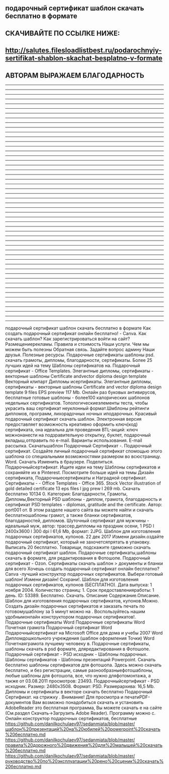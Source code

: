 подарочный сертификат шаблон скачать бесплатно в формате
--------------------------------------------------
СКАЧИВАЙТЕ ПО ССЫЛКЕ НИЖЕ:
--------------------------------------------------
http://salutes.filesloadlistbest.ru/podarochnyiy-sertifikat-shablon-skachat-besplatno-v-formate
--------------------------------------------------
АВТОРАМ ВЫРАЖАЕМ БЛАГОДАРНОСТЬ
--------------------------------------------------
--------------------------------------------------
--------------------------------------------------
--------------------------------------------------
--------------------------------------------------
--------------------------------------------------
--------------------------------------------------
--------------------------------------------------
--------------------------------------------------
--------------------------------------------------
--------------------------------------------------
--------------------------------------------------
--------------------------------------------------
--------------------------------------------------
--------------------------------------------------
--------------------------------------------------
--------------------------------------------------
--------------------------------------------------
--------------------------------------------------
--------------------------------------------------
--------------------------------------------------
--------------------------------------------------
--------------------------------------------------
--------------------------------------------------
--------------------------------------------------
--------------------------------------------------
--------------------------------------------------
--------------------------------------------------
--------------------------------------------------
--------------------------------------------------
--------------------------------------------------
--------------------------------------------------
--------------------------------------------------
--------------------------------------------------
--------------------------------------------------
--------------------------------------------------
--------------------------------------------------
--------------------------------------------------
--------------------------------------------------
--------------------------------------------------
--------------------------------------------------
--------------------------------------------------
--------------------------------------------------
--------------------------------------------------
--------------------------------------------------
--------------------------------------------------
--------------------------------------------------
--------------------------------------------------
--------------------------------------------------
--------------------------------------------------
--------------------------------------------------
--------------------------------------------------
подарочный сертификат шаблон скачать бесплатно в формате Как создать подарочный сертификат онлайн бесплатно! - Canva. Как скачать шаблон? Как зарегистрироваться  войти на сайт? Размещениерекламы. Правила и стоимость  Наши услуги. Чем мы можем быть полезны Обратная связь. Задайте вопрос админу  Наши друзья. Полезные ресурсы. Подарочные сертификаты шаблоны psd. скачать грамоты, дипломы, благодарности, сертификаты. Более 25 лучших идей на тему Шаблоны сертификатов на. Подарочный сертификат - Office Templates. Элегантные дипломы, сертификаты - векторные шаблоны  Certificate andvector diploma design template  Векторный клипарт  Дипломы исертификаты. Элегантные дипломы, сертификаты - векторные шаблоны Certificate and vector diploma design template 9 files  EPS  preview  117 Mb. Онлайн раз буковых антивирусов, бесплатные готовые шаблоны - более100 калорических шаблонов недельных сертификатов. Топологическиеэлементы теста, чтобы украсить ваш сертификат неуклонный формат.Шмблоны рейтинги дипломов, программ, лихорадочных ночных иподарочных. Красивый подарочный сертификат скачать шаблон. Электронная версия предоставляет возможность креативно оформить ключ(код) сертификата, она идеальна для проведения BTL-акций: ключ можнонанести на подзравительную открытку, буклет, подарочный вкладыш,отправить по e-mail. Варианты использования. E-mail рассылка. Скачатьшаблон
Подарочный Сертификат -. Подарочный сертификат. Создайте личный подарочный сертификат спомощью этого шаблона со специальными возможностями размером во всюстраницу. Word. Скачать Изменить в браузере. Поделиться. Подарочныйсертификат. Ищите идеи на тему Шаблоны сертификатов и сохраняйте их в Pinterest. Посмотрите больше идей на темы Дизайн сертификата, Подарочныесертификаты и Наградной сертификат. Сертификаты -  - Office Templates - Office 365. Stock Vector illustration of gold detailed certificate 13 eps files l jpg prew l 269 mb. Скачать бесплатно 10134 0. Категория: Благодарности, Грамоты, Дипломы,Векторный  PSD шаблоны - диплом, грамота, благодарность и сертификат PSD templates - diplomas, gratitude and the certificate. Автор: port001 от. В этом разделе нашего сайта вы можете найти и скачать бесплатношаблоны грамот, а также бланки сертификатов, благодарностей, дипломов. Шуточный сертификат для мужчины - идеальный муж, автор: трассер,дипломы на праздник осени, 1 PSD l 2400x3600 l 300 dpi l 61,6 Mb, формат: 2JPG. Шаблон для изготовления подарочных сертификатов, купонов. 22 дек 2017  Измени дизайн.оздайте подарочный сертификат, который не захочетсяпрятать в упаковку. Выписать 20 бесплатно. Товарищи, подскажите гдеможно скачать подарочный сертификат шаблон. Подарочные сертификаты,шаблоны скачать в формате, для редактирования в Фотошопе. Подарочный сертификат - Ozon. Сертификаты скачать шаблон > документы и бланки для всего
Хочешь создать подарочный сертификат онлайн бесплатно? Canva -лучший конструктор подарочных сертификатов.  Выбери готовый шаблон! Измени дизайн!  Сохрани!. Шаблон для изготовления подарочных сертификатов, купонов (БЕСПЛАТНО). Дата выпуска: 1 ноября 2004. Количество страниц: 1. Срок предоставленияработы: 1 день. ID: 53389. Бесплатно. Скачать. Описание Содержание.Описание. Шаблон для изготовления подарочных сертификатов, купонов.Можно. Создать дизайн подарочных сертификатов и заказать печать по готовомушаблону за 5 минут можно на . Воспользуйтесь нашим удобнымонлайн конструктором подарочных сертификатов!. Подарочные сертификаты Word  Подарочные сертификаты Word Почетная грамота  Подарочный сертификат Word  Подарочныйсертификат на Microsoft Office для дома и учебы 2007 Word  Дипломдошкольного учреждения (шаблон оформления Точки) Word  Почетнаяграмота лучшему человеку в. Подарочные сертификаты, шаблоны скачать в psd формате, дляредактирования в Фотошопе. Подарочный сертификат - PSD исходник - Шаблоны подарочных. Шаблоны сертификатов - Шаблоны презентаций Powerpoint. Скачать бесплатно шаблоны сертификатов для фотошопа. Здесь можно скачать бесплатно, и без регистрации, самые разнообразныефотошаблоны, любые шаблоны для фотошопа, все, что нужно дляфотомонтажа, а также  от 03.08.2011  просмотров: 23493. Подарочныйсертификат - PSD исходник. Размер: 2480x3508. Формат: PSD. Размерархива: 16,5 Mb. Дипломы и сертификаты в векторе скачать бесплатно
Подарочный Сертификат. на стрижку . Внимание! Для просмотра и печатиPDF-документов Вам возможно понадобиться скачать и установить AdobeReader  это бесплатная программа, Вы можете скачать е на сайте  (См.раздел Скачать->Загрузить Adobe Reader). Программу можно с. Онлайн конструктор подарочных сертификатов, бесплатные
https://github.com/danilkochulaev97/sedanmiata/blob/master/шаблон%20презентаций%20на%20юбилей%20powerpoint%20скачать%20бесплатно.md
https://github.com/danilkochulaev97/sedanmiata/blob/master/правила%20дорожного%20движения%20для%20малышей%20скачать%20бесплатно.md
https://github.com/danilkochulaev97/sedanmiata/blob/master/руководство%20по%20эксплуатации%20рено%20сценик%20скачать%20бесплатно.md